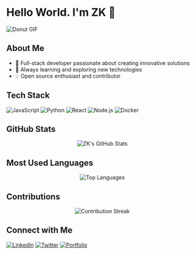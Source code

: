 # Hello World. I'm ZK 👋

![Donut GIF](donut.gif)

## About Me
- 🚀 Full-stack developer passionate about creating innovative solutions
- 🌱 Always learning and exploring new technologies
- 💡 Open source enthusiast and contributor

## Tech Stack
![JavaScript](https://img.shields.io/badge/-JavaScript-F7DF1E?style=flat-square&logo=javascript&logoColor=black)
![Python](https://img.shields.io/badge/-Python-3776AB?style=flat-square&logo=python&logoColor=white)
![React](https://img.shields.io/badge/-React-61DAFB?style=flat-square&logo=react&logoColor=black)
![Node.js](https://img.shields.io/badge/-Node.js-339933?style=flat-square&logo=node.js&logoColor=white)
![Docker](https://img.shields.io/badge/-Docker-2496ED?style=flat-square&logo=docker&logoColor=white)

## GitHub Stats
<p align="center">
  <img src="https://github-readme-stats.vercel.app/api?username=rekurrenzk&show_icons=true&theme=radical" alt="ZK's GitHub Stats" />
</p>

## Most Used Languages
<p align="center">
  <img src="https://github-readme-stats.vercel.app/api/top-langs/?username=rekurrenzk&layout=compact&theme=radical" alt="Top Languages" />
</p>

## Contributions
<p align="center">
  <img src="https://github-readme-streak-stats.herokuapp.com/?user=rekurrenzk&theme=radical" alt="Contribution Streak" />
</p>

## Connect with Me
[![LinkedIn](https://img.shields.io/badge/-LinkedIn-0077B5?style=flat-square&logo=linkedin&logoColor=white)](https://www.linkedin.com/in/yourusername)
[![Twitter](https://img.shields.io/badge/-Twitter-1DA1F2?style=flat-square&logo=twitter&logoColor=white)](https://twitter.com/yourusername)
[![Portfolio](https://img.shields.io/badge/-Portfolio-000000?style=flat-square&logo=react&logoColor=white)](https://yourportfolio.com)
